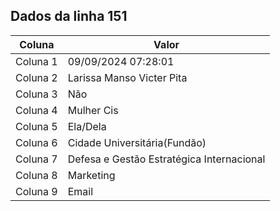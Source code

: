 ## Dados da linha 151

| Coluna | Valor |
|--------|-------|
| Coluna 1 | 09/09/2024 07:28:01 |
| Coluna 2 | Larissa Manso Victer Pita |
| Coluna 3 | Não |
| Coluna 4 | Mulher Cis |
| Coluna 5 | Ela/Dela |
| Coluna 6 | Cidade Universitária(Fundão) |
| Coluna 7 | Defesa e Gestão Estratégica Internacional |
| Coluna 8 | Marketing |
| Coluna 9 | Email |
